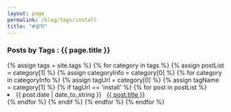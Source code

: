 ```yaml
---
layout: page
permalink: /blog/tags/install
title: "#설치"
---
```

 
<h3> Posts by Tags : {{ page.title }} </h3>

<div class="card no-margin">
{% assign tags = site.tags %}
{% for category in tags %}
    {% assign postList = category[1] %}
    {% assign categoryInfo = category[0] %}
    {% for category in categoryInfo %}
        {% assign tagUrl = category[0] %}
        {% assign tagName = category[1] %} 
        {% if tagUrl == 'install' %}
            {% for post in postList %}
                <li class="category-posts"><span>{{ post.date | date_to_string }}</span> &nbsp; <a class="no-br" href="{{ post.url }}">{{ post.title }}</a></li>
            {% endfor %}
        {% endif %}
    {% endfor %}
{% endfor %}
</div>